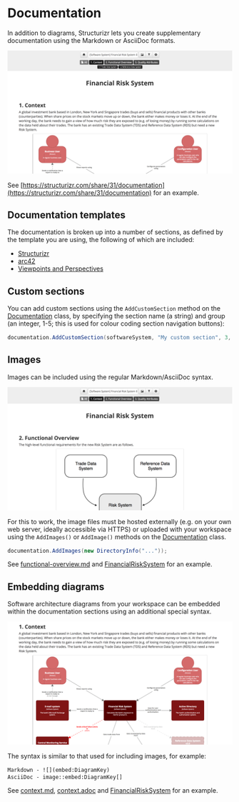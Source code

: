 # Documentation

In addition to diagrams, Structurizr lets you create supplementary documentation using the Markdown or AsciiDoc formats.

![Example documentation](images/documentation-1.png)

See [https://structurizr.com/share/31/documentation](https://structurizr.com/share/31/documentation) for an example.

## Documentation templates

The documentation is broken up into a number of sections, as defined by the template you are using, the following of which are included:

- [Structurizr](documentation-structurizr.md)
- [arc42](documentation-arc42.md)
- [Viewpoints and Perspectives](documentation-viewpoints-and-perspectives.md)

## Custom sections

You can add custom sections using the ```AddCustomSection``` method on the [Documentation](https://github.com/structurizr/dotnet/blob/master/Structurizr.Core/Documentation/Documentation.cs) class, by specifying the section name (a string) and group (an integer, 1-5; this is used for colour coding section navigation buttons):

```c#
documentation.AddCustomSection(softwareSystem, "My custom section", 3, Format.Markdown, ...);
```

## Images

Images can be included using the regular Markdown/AsciiDoc syntax.

![Including images](images/documentation-2.png)

For this to work, the image files must be hosted externally (e.g. on your own web server, ideally accessible via HTTPS) or uploaded with your workspace using the ```AddImages()``` or ```AddImage()``` methods on the [Documentation](https://github.com/structurizr/dotnet/blob/master/Structurizr.Core/Documentation/Documentation.cs) class.

```c#
documentation.AddImages(new DirectoryInfo("..."));
```

See [functional-overview.md](https://raw.githubusercontent.com/structurizr/dotnet/master/Structurizr.Examples/FinancialRiskSystem/functional-overview.md) and [FinancialRiskSystem](https://github.com/structurizr/dotnet/blob/master/Structurizr.Examples/FinancialRiskSystem.cs) for an example.

## Embedding diagrams

Software architecture diagrams from your workspace can be embedded within the documentation sections using an additional special syntax.

![Embedding diagrams](images/documentation-3.png)

The syntax is similar to that used for including images, for example:

```
Markdown - ![](embed:DiagramKey)
AsciiDoc - image::embed:DiagramKey[]
```

See [context.md](https://raw.githubusercontent.com/structurizr/dotnet/master/Structurizr.Examples/FinancialRiskSystem/context.md), [context.adoc](https://raw.githubusercontent.com/structurizr/dotnet/master/Structurizr.Examples/FinancialRiskSystem/context.adoc) and [FinancialRiskSystem](https://github.com/structurizr/dotnet/blob/master/Structurizr.Examples/FinancialRiskSystem.cs) for an example.